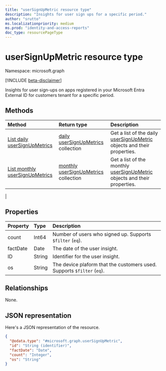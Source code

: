 ```yaml
---
title: "userSignUpMetric resource type"
description: "Insights for user sign ups for a specific period."
author: "srutto"
ms.localizationpriority: medium
ms.prod: "identity-and-access-reports"
doc_type: resourcePageType
---
```


# userSignUpMetric resource type

Namespace: microsoft.graph

[!INCLUDE [beta-disclaimer](../../includes/beta-disclaimer.md)]

Insights for user sign-ups on apps registered in your Microsoft Entra External ID for customers tenant for a specific period.

## Methods
|Method|Return type|Description|
|:---|:---|:---|
|[List daily userSignUpMetrics](../api/dailyuserinsightmetricsroot-list-signups.md)|[daily userSignUpMetrics](../resources/usersignupmetric.md) collection|Get a list of the daily [userSignUpMetric](../resources/usersignupmetric.md) objects and their properties.|
|[List monthly userSignUpMetrics](../api/monthlyuserinsightmetricsroot-list-signups.md)|[monthly userSignUpMetrics](../resources/usersignupmetric.md) collection|Get a list of the monthly [userSignUpMetric](../resources/usersignupmetric.md) objects and their properties.|
|

## Properties
|Property|Type|Description|
|:---|:---|:---|
|count|Int64|Number of users who signed up. Supports `$filter` (`eq`).|
|factDate|Date|The date of the user insight.|
|ID|String|Identifier for the user insight.|
|os|String|The device plaform that the customers used. Supports `$filter` (`eq`).|

## Relationships
None.

## JSON representation
Here's a JSON representation of the resource.
<!-- {
  "blockType": "resource",
  "keyProperty": "id",
  "@odata.type": "microsoft.graph.userSignUpMetric",
  "openType": false
}
-->
``` json
{
  "@odata.type": "#microsoft.graph.userSignUpMetric",
  "id": "String (identifier)",
  "factDate": "Date",
  "count": "Integer",
  "os": "String"
}
```

